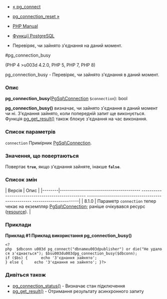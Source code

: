 - [« pg_connect](function.pg-connect.md)
- [pg_connection_reset »](function.pg-connection-reset.md)

- [PHP Manual](index.md)
- [Функції PostgreSQL](ref.pgsql.md)
- Перевіряє, чи зайнято з'єднання на даний момент.

#pg_connection_busy

(PHP 4 \>u003d 4.2.0, PHP 5, PHP 7, PHP 8)

pg_connection_busy - Перевіряє, чи зайнято з'єднання в даний момент.

### Опис

**pg_connection_busy**([PgSql\Connection](class.pgsql-connection.md)
`$connection`): bool

**pg_connection_busy()** визначає, чи зайнято з'єднання в даний момент
чи ні. З'єднання зайнято, коли попередній запит ще виконується.
Функція [pg_get_result()](function.pg-get-result.md) також блокує
з'єднання на час виконання.

### Список параметрів

`connection`
Примірник [PgSql\Connection](class.pgsql-connection.md).

### Значення, що повертаються

Повертає **`true`**, якщо з'єднання зайняте, інакше
**`false`**.

### Список змін

| Версія | Опис |
|--------|---------------------------------------- -------------------------------------------------- -------------------------------------------------- -----------------------|
| 8.1.0 | Параметр `connection` тепер чекає на екземпляр [PgSql\Connection](class.pgsql-connection.md); раніше очікувався ресурс ([resource](language.types.resource.md)). |

### Приклади

**Приклад #1 Приклад використання **pg_connection_busy()****

` <?php  $dbconn u003d pg_connect("dbnameu003dpublisher") or die("Не удалося з'єднається"); $bsu003du003dpg_connection_busy($dbconn); if ($bs) {      echo 'З'єднання зайнято'; } else {     echo 'З'єднання не зайнято'; }?> `

### Дивіться також

- [pg_connection_status()](function.pg-connection-status.md) -
Визначає стан підключення
- [pg_get_result()](function.pg-get-result.md) - Отримання
результату асинхронного запиту
